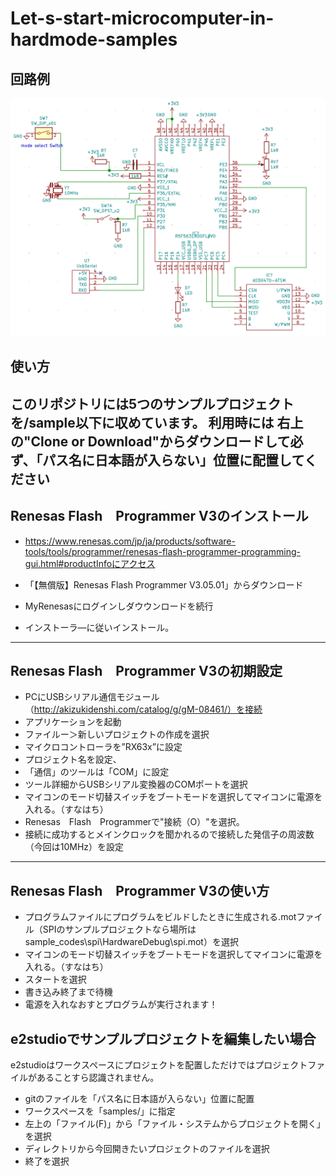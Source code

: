 # Let-s-start-microcomputer-in-hardmode-samples
## 回路例
![回路例](https://github.com/zilmina/Let-s-start-microcomputer-in-hardmode-samples/blob/master/image/circuit.png)
## 使い方
このリポジトリには5つのサンプルプロジェクトを/sample以下に収めています。
利用時には
**右上の"Clone or Download"からダウンロードして必ず、「パス名に日本語が入らない」位置に配置してください**
---
## Renesas Flash　Programmer V3のインストール
 * https://www.renesas.com/jp/ja/products/software-tools/tools/programmer/renesas-flash-programmer-programming-gui.html#productInfoにアクセス
 
  * 「【無償版】Renesas Flash Programmer V3.05.01」からダウンロード
  * MyRenesasにログインしダウウンロードを続行
  * インストーラ―に従いインストール。
---
## Renesas Flash　Programmer V3の初期設定
 * PCにUSBシリアル通信モジュール（http://akizukidenshi.com/catalog/g/gM-08461/）を接続
 * アプリケーションを起動
 * ファイルー＞新しいプロジェクトの作成を選択
 * マイクロコントローラを”RX63x”に設定
 * プロジェクト名を設定、
 * 「通信」のツールは「COM」に設定
 * ツール詳細からUSBシリアル変換器のCOMポートを選択
 * マイコンのモード切替スイッチをブートモードを選択してマイコンに電源を入れる。（すなはち）
 * Renesas　Flash　Programmerで"接続（O）"を選択。
 * 接続に成功するとメインクロックを聞かれるので接続した発信子の周波数（今回は10MHz）を設定
 ---
 ##  Renesas Flash　Programmer V3の使い方
 * プログラムファイルにプログラムをビルドしたときに生成される.motファイル（SPIのサンプルプロジェクトなら場所はsample_codes\spi\HardwareDebug\spi.mot）を選択
 * マイコンのモード切替スイッチをブートモードを選択してマイコンに電源を入れる。（すなはち）
 * スタートを選択
 * 書き込み終了まで待機
 * 電源を入れなおすとプログラムが実行されます！

## e2studioでサンプルプロジェクトを編集したい場合
e2studioはワークスペースにプロジェクトを配置しただけではプロジェクトファイルがあることすら認識されません。
 * gitのファイルを「パス名に日本語が入らない」位置に配置
 * ワークスペースを「samples/」に指定
 * 左上の「ファイル(F)」から「ファイル・システムからプロジェクトを開く」を選択
 * ディレクトリから今回開きたいプロジェクトのファイルを選択
 * 終了を選択
